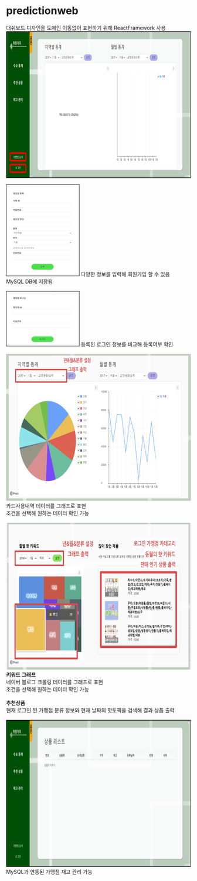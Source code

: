 # predictionweb

대쉬보드 디자인을 도메인 이동없이 표현하기 위해 ReactFramework 사용
<img src="images/main.png" width="800" height="400">
<br/>

<img src="images/join.png" width="200" height="250">
다양한 정보를 입력해 회원가입 할 수 있음<br/>
MySQL DB에 저장됨
<br/>
<br/>
  
<img src="images/login.png" width="200" height="150">
등록된 로그인 정보를 비교해 등록여부 확인
<br/>
<br/>

<img src="images/analy.png" width="800" height="400">
카드사용내역 데이터를 그래프로 표현<br/>
조건을 선택해 원하는 데이터 확인 가능
<br/>
<br/>

<img src="images/recom.png" width="800" height="400">
<b>키워드 그래프</b><br/>
네이버 블로그 크롤링 데이터를 그래프로 표현<br/>
조건을 선택해 원하는 데이터 확인 가능
<br/><br/>
<b>추천상품</b><br/>
현재 로그인 된 가맹점 분류 정보와 현재 날짜의 핫토픽을 검색해 결과 상품 출력
<br/><br/>

<img src="images/inven.png" width="800" height="400">
MySQL과 연동된 가맹점 재고 관리 가능
